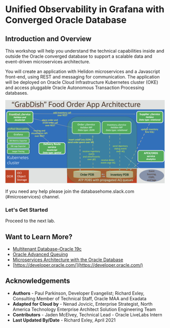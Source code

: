 # Unified Observability in Grafana with Converged Oracle Database
## Introduction and Overview

[](youtube:v0nYRueADbo)

This workshop will help you understand the technical capabilities inside and outside the Oracle converged database to support a scalable data and event-driven microservices architecture.

You will create an application with Helidon microservices and a Javascript front-end, using REST and messaging for communication.  The application will be deployed on Oracle Cloud Infrastructure Kubernetes cluster (OKE) and access pluggable Oracle Autonomous Transaction Processing databases.

![](./images/architecture.png " ")

If you need any help please join the databasehome.slack.com (#microservices) channel.

### Let's Get Started

Proceed to the next lab.

## Want to Learn More?

* [Multitenant Database–Oracle 19c](https://www.oracle.com/database/technologies/multitenant.html)
* [Oracle Advanced Queuing](https://docs.oracle.com/en/database/oracle/oracle-database/19/adque/aq-introduction.html)
* [Microservices Architecture with the Oracle Database](https://www.oracle.com/technetwork/database/availability/trn5515-microserviceswithoracle-5187372.pdf)
* [https://developer.oracle.com/](https://developer.oracle.com/)

## Acknowledgements
* **Authors** - Paul Parkinson, Developer Evangelist; Richard Exley, Consulting Member of Technical Staff, Oracle MAA and Exadata
* **Adapted for Cloud by** -  Nenad Jovicic, Enterprise Strategist, North America Technology Enterprise Architect Solution Engineering Team
* **Contributors** - Jaden McElvey, Technical Lead - Oracle LiveLabs Intern
* **Last Updated By/Date** - Richard Exley, April 2021

